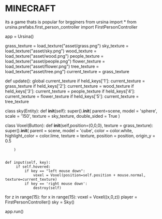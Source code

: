 # MINECRAFT
its a game thats is popular for brgginers
from ursina import *
from ursina.prefabs.first_person_controller import FirstPersonController


app = Ursina()

grass_texture = load_texture("asset/grass.png")
sky_texture = load_texture("asset/sky.png")
wood_texture = load_texture("asset/wood.png")
people_texture = load_texture("asset/people.png")
flower_texture = load_texture("asset/flower.png")
tree_texture = load_texture("asset/tree.png")
current_texture = grass_texture

def update():
    global current_texture
    if held_keys['1']: current_texture = grass_texture
    if held_keys['2']: current_texture = wood_texture
    if held_keys['3']: current_texture = people_texture
    if held_keys['4']: current_texture = flower_texture
    if held_keys['5']: current_texture = tree_texture

class sky(Entity):
    def __init__(self):
        super().__init__(
            parent=scene,
            model = 'sphere',
            scale = '150',
            texture = sky_texture,
            double_sided = True
        )





class Voxel(Button):
    def __init__(self,position=(0,0,0), texture = grass_texture):
        super().__init__(
            parent = scene,
            model = 'cube',
            color = color.white,
            highlight_color = color.lime,
            texture = texture,
            position = position,
            origin_y = 0.5

        )


    def input(self, key):
         if self.hovered:
             if key == "left mouse down":
                 voxel = Voxel(position=self.position + mouse.normal, texture=current_texture)
             if key == 'right mouse down':
                 destroy(self)
for z in range(15):
    for x in range(15):
        voxel = Voxel((x,0,z))
player = FirstPersonController()
sky = Sky()

app.run()
